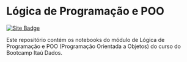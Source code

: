 # Lógica de Programação e POO

[![Site Badge](https://img.shields.io/badge/Site-letscode.com.br-blue)](https://letscode.com.br)

Este repositório contém os notebooks do módulo de Lógica de Programação e POO (Programação Orientada a Objetos) do curso do Bootcamp Itaú Dados.

